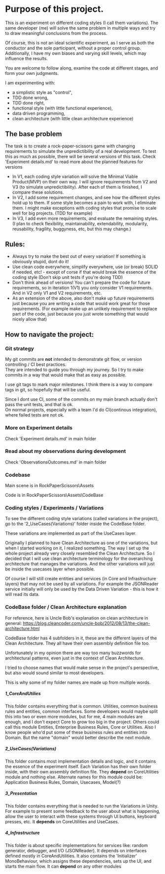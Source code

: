 # Purpose of this project.

This is an experiment on different coding styles (I call them variations). The same developer (me) will solve the same problem in multiple ways and try to draw meaningful conclusions from the process.

Of course, this is not an ideal scientific experiment, as I serve as both the conductor and the sole participant, without a proper control group. Additionally, I have my own biases and varying skill levels, which may influence the results.

You are welcome to follow along, examine the code at different stages, and form your own judgments.

I am experimenting with:
* a simplistic style as "control", 
* TDD done wrong, 
* TDD done right, 
* functional style (with little functional experience),
* data driven programming, 
* clean architecture (with little clean architecture experience)

## The base problem

The task is to create a rock-paper-scissors game with changing requirements to simulate the unpredictibility of a real development. 
To test this as much as possible, there will be several versions of this task.
Check 'Experiment details.md' to read more about the planned features for versions

* In V1, each coding style variation will solve the Minimal Viable Product(MVP) on their own way. I will ignore requirements from V2 and V3 (to simulate unpredictibility). After each of them is finished, I compare these solutions.
* In V2, I add some requirement changes, and see how the different styles hold up to them. If some style becomes a pain to work with, I eliminate them. I might make exceptions with coding styles that promise to scale well for big projects. (TDD for example)
* In V3, I add even more requirements, and evaluate the remaining styles. (I plan to check flexibility, maintainability, extendability, modularity, reusability, fragility, buggyness, etc, but this may change.)

## Rules: 
* Always try to make the best out of every variation! If something is obviously stupid, dont do it! 
* Use clean code everywhere, simplify everywhere, use (or break) SOLID if needed, etc! - except of corse if that would break the essence of the coding style (Don't skip unit tests if you're doing TDD)
* Don't think ahead of versions! You can't prepare the code for future requirements, so in iteration 1(V1) you only consider V1 requirements. And in V2 only V1 and V2 requirements, etc.
* As an extension of the above, also don't make up future requirements just because you are writing a code that would work great for those requirements. (For example make up an unlikely requirement to replace part of the code, just because you just wrote something that would nicely allow that)

## How to navigate the project:

### Git strategy

My git commits are **not** intended to demonstrate git flow, or version controlling / CI best practices.  
They are intended to guide you through my journey. So I try to make commits in a way that would make that as easy as possible.  

I use git tags to mark major milestones. I think there is a way to compare tags in git, so hopefully that will be useful.

Since I dont use CI, some of the commits on my main branch actually don't pass the unit tests, and that is ok.  
On normal projects, especially with a team I'd do CI(continous integration), where failed tests are not ok.

### More on Experiment details

Check 'Experiment details.md' in main folder

### Read about my observations during development

Check 'ObservationsOutcomes.md' in main folder

### Codebase

Main scene is in RockPaperScissors\Assets

Code is in RockPaperScissors\Assets\CodeBase

### Coding styles / Experiments / Variations
To see the different coding style variations (called variations in the project), go to the '2_UseCases(Variations)' folder inside the CodeBase folder. 

These variations are implemented as part of the UseCases layer. 

Originally I planned to have Clean Architecture as one of the variations, but when I started working on it, I realized something. 
The way I set up the whole project already very closely resembled the Clean Architecture. 
So I decided that I will use clean architecture terminology for the overarching architecture that manages the variations.
And the other variations will just be inside the usecases layer when possible.

Of course I will still create entities and services (in Core and Infrastructure layers) that may not be used by all variations. 
For example the JSONReader service initially will only be used by the Data Driven Variation - this is how it will read its data.

### CodeBase folder / Clean Architecture explanation

For reference, here is Uncle Bob's explanation on clean architecture in general: https://blog.cleancoder.com/uncle-bob/2012/08/13/the-clean-architecture.html

CodeBase folder has 4 subfolders in it, these are the different layers of the Clean Architecture. They all have their own assembly definition file too.

Unfortunately in my opinion there are way too many buzzwords for architectural patterns, even just in the context of Clean Architecture. 

I tried to choose names that would make sense in the project's perspective, but also would sound similar to most developers. 

This is why some of my folder names are made up from multiple words.

##### 1_CoreAndUtilies
This folder contains everything that is common. Utilities, common business rules and entities, common interfaces. 
Some developers would maybe split this into two or even more modules, but for me, 4 main modules are enough, and I don't expect Core to grow too big in the project.
Others could call this module Entities, Enterprise Business Rules, Core or Utilities. Also I know people who'd put some of these business rules and entities into Domain. 
But the name "domain" would better describe the next module.

##### 2_UseCases(Variations)
This folder contains most implementation details and logic, and it contains the essence of the experiment itself.
Each Variation has their own folder inside, with their own assembly definition file. They **depend** on CoreUtilities module and nothing else.
Alternate names for this module could be: Application Business Rules, Domain, Usecases, Model(?)

##### 3_Presentation
This folder contains everything that is needed to run the Variations in Unity. 
For example to present some feedback to the user about what is happening, allow the user to interact with these systems through UI buttons, keyboard presses, etc.
It **depends** on CoreUtilities and UseCases.

##### 4_Infrastructure
This folder is about specific implementations for services like: random generator, debugger, and I/O (JSONReader). It depends on interfaces defined mostly in CoreAndUtilities. 
It also contains the 'Initializer' MonoBehaviour, which assigns these dependencies, sets up the UI, and starts the main flow.
It can **depend** on any other modules